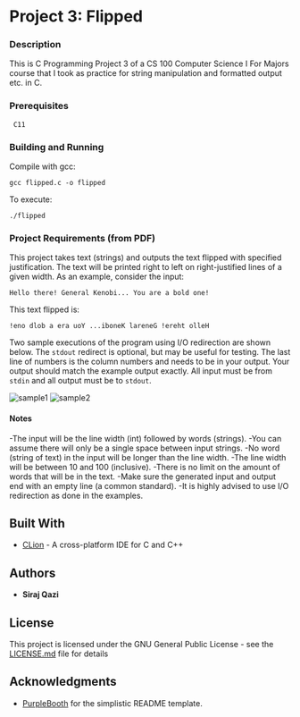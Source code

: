 # Project 3: Flipped

### Description

This is C Programming Project 3 of a CS 100 Computer Science I For Majors course that I took as practice for string manipulation and formatted output etc. in C.

### Prerequisites

```
 C11
```

### Building and Running

Compile with gcc:

```
gcc flipped.c -o flipped
```

To execute:

```
./flipped
```

### Project Requirements (from PDF)

This project takes text (strings) and outputs the text flipped with specified justification.
The text will be printed right to left on right-justified lines of a given width. As an example,
consider the input:

```Hello there! General Kenobi... You are a bold one!```

This text flipped is:

```!eno dlob a era uoY ...iboneK lareneG !ereht olleH```

Two sample executions of the program using I/O redirection are shown below. The `stdout`
redirect is optional, but may be useful for testing. The last line of numbers is the column
numbers and needs to be in your output. Your output should match the example output exactly.
All input must be from `stdin` and all output must be to `stdout`.

![sample1](/samples/sample1.png)
![sample2](/samples/sample2.png)

#### Notes
 -The input will be the line width (int) followed by words (strings).
 -You can assume there will only be a single space between input strings.
 -No word (string of text) in the input will be longer than the line width.
 -The line width will be between 10 and 100 (inclusive).
 -There is no limit on the amount of words that will be in the text.
 -Make sure the generated input and output end with an empty line (a common standard).
 -It is highly advised to use I/O redirection as done in the examples.
 
## Built With

* [CLion](https://www.jetbrains.com/clion/) - A cross-platform IDE for C and C++

## Authors

* **Siraj Qazi**

## License

This project is licensed under the GNU General Public License - see the [LICENSE.md](LICENSE.md) file for details

## Acknowledgments

 - [PurpleBooth](https://github.com/PurpleBooth) for the simplistic README template.
